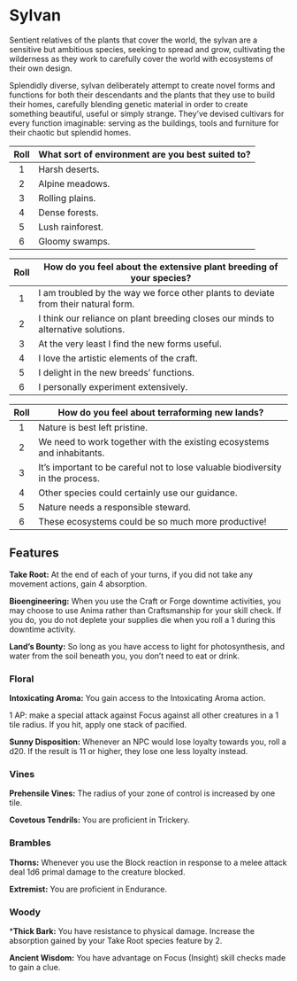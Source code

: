 # Sylvan

Sentient relatives of the plants that cover the world, the sylvan are a sensitive but ambitious species, seeking to spread and grow, cultivating the wilderness as they work to carefully cover the world with ecosystems of their own design.

Splendidly diverse, sylvan deliberately attempt to create novel forms and functions for both their descendants and the plants that they use to build their homes, carefully blending genetic material in order to create something beautiful, useful or simply strange. They’ve devised cultivars for every function imaginable: serving as the buildings, tools and furniture for their chaotic but splendid homes.

<div class="side-panel">

| Roll  | What sort of environment are you best suited to? |
| :---: | ------------------------------------------------ |
|   1   | Harsh deserts.                                   |
|   2   | Alpine meadows.                                  |
|   3   | Rolling plains.                                  |
|   4   | Dense forests.                                   |
|   5   | Lush rainforest.                                 |
|   6   | Gloomy swamps.                                   |

| Roll  | How do you feel about the extensive plant breeding of your species?                |
| :---: | ---------------------------------------------------------------------------------- |
|   1   | I am troubled by the way we force other plants to deviate from their natural form. |
|   2   | I think our reliance on plant breeding closes our minds to alternative solutions.  |
|   3   | At the very least I find the new forms useful.                                     |
|   4   | I love the artistic elements of the craft.                                         |
|   5   | I delight in the new breeds’ functions.                                            |
|   6   | I personally experiment extensively.                                               |

| Roll  | How do you feel about terraforming new lands?                                  |
| :---: | ------------------------------------------------------------------------------ |
|   1   | Nature is best left pristine.                                                  |
|   2   | We need to work together with the existing ecosystems and inhabitants.         |
|   3   | It’s important to be careful not to lose valuable biodiversity in the process. |
|   4   | Other species could certainly use our guidance.                                |
|   5   | Nature needs a responsible steward.                                            |
|   6   | These ecosystems could be so much more productive!                             |

</div>

## Features

**Take Root:** At the end of each of your turns, if you did not take any movement actions, gain 4 absorption.

**Bioengineering:** When you use the Craft or Forge downtime activities, you may choose to use Anima rather than Craftsmanship for your skill check. If you do, you do not deplete your supplies die when you roll a 1 during this downtime activity.

**Land’s Bounty:** So long as you have access to light for photosynthesis, and water from the soil beneath you, you don’t need to eat or drink.

### Floral

**Intoxicating Aroma:** You gain access to the Intoxicating Aroma action.

1 AP: make a special attack against Focus against all other creatures in a 1 tile radius. If you hit, apply one stack of pacified.

**Sunny Disposition:** Whenever an NPC would lose loyalty towards you, roll a d20. If the result is 11 or higher, they lose one less loyalty instead.

### Vines

**Prehensile Vines:** The radius of your zone of control is increased by one tile.

**Covetous Tendrils:** You are proficient in Trickery.

### Brambles

**Thorns:** Whenever you use the Block reaction in response to a melee attack deal 1d6 primal damage to the creature blocked.

**Extremist:** You are proficient in Endurance.

### Woody

***Thick Bark:** You have resistance to physical damage. Increase the absorption gained by your Take Root species feature by 2.

**Ancient Wisdom:** You have advantage on Focus (Insight) skill checks made to gain a clue.
